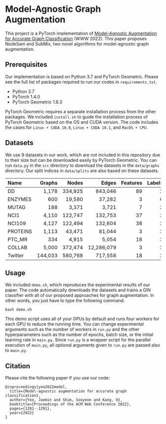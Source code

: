 # Model-Agnostic Graph Augmentation

This project is a PyTorch implementation of [Model-Agnostic Augmentation for
Accurate Graph Classification](https://arxiv.org/abs/2202.10107)
(WWW 2022). This paper proposes NodeSam and SubMix, two novel algorithms for
model-agnostic graph augmentation.

## Prerequisites

Our implementation is based on Python 3.7 and PyTorch Geometric. Please see the
full list of packages required to run our codes in `requirements.txt`.

- Python 3.7
- PyTorch 1.4.0
- PyTorch Geometric 1.6.3

PyTorch Geometric requires a separate installation process from the other
packages. We included `install.sh` to guide the installation process of PyTorch
Geometric based on the OS and CUDA version. The code includes the cases for
`Linux + CUDA 10.0`, `Linux + CUDA 10.1`, and `MacOS + CPU`.

## Datasets

We use 9 datasets in our work, which are not included in this repository due to
their size but can be downloaded easily by PyTorch Geometric. You can run
`data.py` in the `src` directory to download the datasets in the `data/graphs`
directory. Our split indices in `data/splits` are also based on these datasets.

|Name    | Graphs|  Nodes|     Edges|Features|Labels|
|:-------|------:|------:|---------:|-------:|-----:|
|DD      |  1,178|334,925|   843,046|      89|     2|
|ENZYMES |    600| 19,580|    37,282|       3|     6|
|MUTAG   |    188|  3,371|     3,721|       7|     2|
|NCI1    |  4,110|122,747|   132,753|      37|     2|
|NCI109  |  4,127|122,494|   132,604|      38|     2|
|PROTEINS|  1,113| 43,471|    81,044|       3|     2|
|PTC_MR  |    334|  4,915|     5,054|      18|     2|
|COLLAB  |  5,000|372,474|12,286,079|       3|     2|
|Twitter |144,033|580,768|   717,558|      18|     2|

## Usage

We included `demo.sh`, which reproduces the experimental results of our paper.
The code automatically downloads the datasets and trains a GIN classifier with
all of our proposed approaches for graph augmentation. In other words, you just
have to type the following command.
```
bash demo.sh
```

This demo script uses all of your GPUs by default and runs four workers for each
GPU to reduce the running time. You can change experimental arguments such as
the number of workers in `run.py` and the other hyperparameters such as the
number of epochs, batch size, or the initial learning rate in `main.py`. Since
`run.py` is a wrapper script for the parallel execution of `main.py`, all
optional arguments given to `run.py` are passed also to `main.py`.

## Citation

Please cite the following paper if you use our code:
```
@inproceedings{yoo2022model,
  title={Model-agnostic augmentation for accurate graph classification},
  author={Yoo, Jaemin and Shim, Sooyeon and Kang, U},
  booktitle={Proceedings of the ACM Web Conference 2022},
  pages={1281--1291},
  year={2022}
}
```
